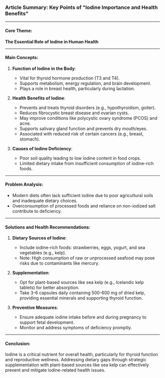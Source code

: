 ### Article Summary: Key Points of "Iodine Importance and Health Benefits"

---

#### Core Theme:
**The Essential Role of Iodine in Human Health**

---

#### Main Concepts:
1. **Function of Iodine in the Body**:
   - Vital for thyroid hormone production (T3 and T4).
   - Supports metabolism, energy regulation, and brain development.
   - Plays a role in breast health, particularly during lactation.

2. **Health Benefits of Iodine**:
   - Prevents and treats thyroid disorders (e.g., hypothyroidism, goiter).
   - Reduces fibrocystic breast disease and ovarian cysts.
   - May improve conditions like polycystic ovary syndrome (PCOS) and acne.
   - Supports salivary gland function and prevents dry mouth/eyes.
   - Associated with reduced risk of certain cancers (e.g., breast, stomach).

3. **Causes of Iodine Deficiency**:
   - Poor soil quality leading to low iodine content in food crops.
   - Limited dietary intake from insufficient consumption of iodine-rich foods.

---

#### Problem Analysis:
- Modern diets often lack sufficient iodine due to poor agricultural soils and inadequate dietary choices.
- Overconsumption of processed foods and reliance on non-iodized salt contribute to deficiency.

---

#### Solutions and Health Recommendations:
1. **Dietary Sources of Iodine**:
   - Include iodine-rich foods: strawberries, eggs, yogurt, and sea vegetables (e.g., kelp).
   - Note: High consumption of raw or unprocessed seafood may pose risks due to contaminants like mercury.

2. **Supplementation**:
   - Opt for plant-based sources like sea kelp (e.g., Icelandic kelp tablets) for better absorption.
   - Take 3-6 capsules daily containing 500-600 mg of dried kelp, providing essential minerals and supporting thyroid function.

3. **Preventive Measures**:
   - Ensure adequate iodine intake before and during pregnancy to support fetal development.
   - Monitor and address symptoms of deficiency promptly.

---

#### Conclusion:
Iodine is a critical nutrient for overall health, particularly for thyroid function and reproductive wellness. Addressing dietary gaps through strategic supplementation with plant-based sources like sea kelp can effectively prevent and mitigate iodine-related health issues.